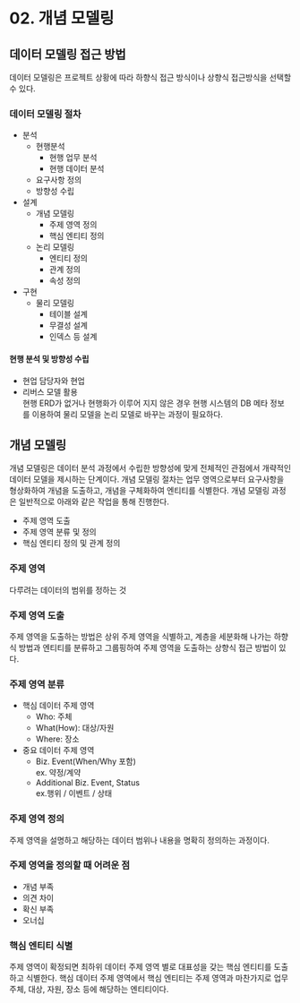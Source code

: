 # 02. 개념 모델링
## 데이터 모델링 접근 방법
데이터 모델링은 프로젝트 상황에 따라 하향식 접근 방식이나 상향식 접근방식을 선택할 수 있다.
### 데이터 모델링 절차
- 분석
  - 현행분석
    - 현행 업무 분석
    - 현행 데이터 분석
  - 요구사항 정의
  - 방향성 수립
- 설계
  - 개념 모델링
    - 주제 영역 정의
    - 핵심 엔티티 정의
  - 논리 모델링
    - 엔티티 정의
    - 관계 정의
    - 속성 정의
- 구현
  - 물리 모델링
    - 테이블 설계
    - 무결성 설계
    - 인덱스 등 설계

#### 현행 분석 및 방향성 수립
- 현업 담당자와 현업
- 리버스 모델 활용 </br> 현행 ERD가 없거나 현행화가 이루어 지지 않은 경우 현행 시스템의 DB 메타 정보를 이용하여 물리 모델을 논리 모델로 바꾸는 과정이 필요하다.
 
## 개념 모델링
개념 모델링은 데이터 분석 과정에서 수립한 방향성에 맞게 전체적인 관점에서 개략적인 데이터 모델을 제시하는 단계이다.
개념 모델링 절차는 업무 영역으로부터 요구사항을 형상화하여 개념을 도출하고, 개념을 구체화하여 엔티티를 식별한다.
개념 모델링 과정은 일반적으로 아래와 같은 작업을 통해 진행한다.
- 주제 영역 도출</br>
- 주제 영역 분류 및 정의
- 핵심 엔티티 정의 및 관계 정의
### 주제 영역
다루려는 데이터의 범위를 정하는 것
### 주제 영역 도출
주제 영역을 도출하는 방법은 상위 주제 영역을 식별하고, 계층을 세분화해 나가는 하향식 방법과 엔티티를 분류하고 그룹핑하여 주제 영역을 도출하는 상향식 접근 방법이 있다.
### 주제 영역 분류
- 핵심 데이터 주제 영역
  - Who: 주체
  - What(How): 대상/자원
  - Where: 장소
- 중요 데이터 주제 영역
  - Biz. Event(When/Why 포함) </br> ex. 약정/계약
  - Additional Biz. Event, Status </br>ex.행위 / 이벤트 / 상태
### 주제 영역 정의
주제 영역을 설명하고 해당하는 데이터 범위나 내용을 명확히 정의하는 과정이다.
### 주제 영역을 정의할 때 어려운 점
- 개념 부족
- 의견 차이
- 확신 부족
- 오너십
### 핵심 엔티티 식별
주제 영역이 확정되면 최하위 데이터 주제 영역 별로 대표성을 갖는 핵심 엔티티를 도출하고 식별한다. 
핵심 데이터 주제 영역에서 핵심 엔티티는 주제 영역과 마찬가지로 업무 주체, 대상, 자원, 장소 등에 해당하는 엔티티이다.  
